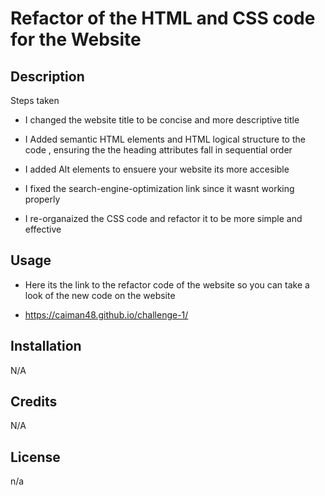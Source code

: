 # Refactor of the HTML and CSS code for the Website 

## Description

Steps taken 

- I changed the website title to be concise and more  descriptive title

- I Added semantic HTML elements and HTML logical  structure to the code , ensuring the the heading attributes fall in sequential order 

- I added Alt elements to ensuere your website its more accesible 

- I fixed the search-engine-optimization link since it wasnt working properly 

- I re-organaized the CSS code and refactor it to be more simple and effective 



## Usage

- Here its the link to the refactor code of the website so you can take a look of the new code on the website 

- https://caiman48.github.io/challenge-1/


## Installation

N/A


## Credits

N/A

## License
n/a



